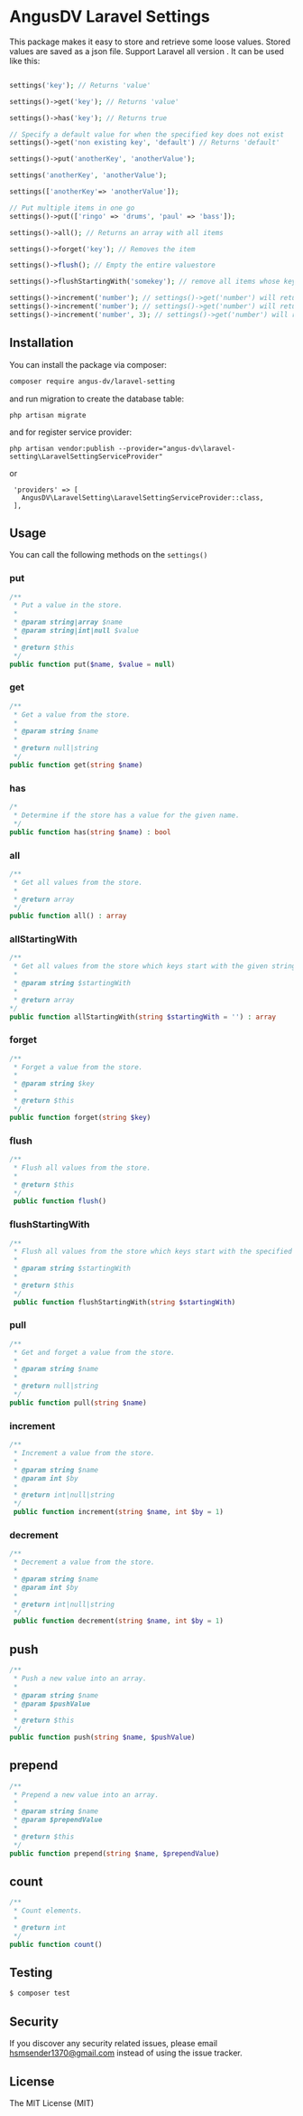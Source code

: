 # AngusDV Laravel Settings



This package makes it easy to store and retrieve some loose values. Stored values are saved as a json file.
Support Laravel all version .
It can be used like this:

```php

settings('key'); // Returns 'value'

settings()->get('key'); // Returns 'value'

settings()->has('key'); // Returns true

// Specify a default value for when the specified key does not exist
settings()->get('non existing key', 'default') // Returns 'default'

settings()->put('anotherKey', 'anotherValue');

settings('anotherKey', 'anotherValue');

settings(['anotherKey'=> 'anotherValue']);

// Put multiple items in one go
settings()->put(['ringo' => 'drums', 'paul' => 'bass']);

settings()->all(); // Returns an array with all items

settings()->forget('key'); // Removes the item

settings()->flush(); // Empty the entire valuestore

settings()->flushStartingWith('somekey'); // remove all items whose keys start with "somekey"

settings()->increment('number'); // settings()->get('number') will return 1 
settings()->increment('number'); // settings()->get('number') will return 2
settings()->increment('number', 3); // settings()->get('number') will return 5

```
## Installation

You can install the package via composer:

``` bash
composer require angus-dv/laravel-setting
```
and run migration to create the database table:
```angular2html
php artisan migrate
```
and for register service provider:
```angular2html
php artisan vendor:publish --provider="angus-dv\laravel-setting\LaravelSettingServiceProvider"
```
or
```angular2html
 'providers' => [
   AngusDV\LaravelSetting\LaravelSettingServiceProvider::class,
 ],
```
## Usage

You can call the following methods on the `settings()`

### put
```php
/**
 * Put a value in the store.
 *
 * @param string|array $name
 * @param string|int|null $value
 * 
 * @return $this
 */
public function put($name, $value = null)
```

### get

```php
/**
 * Get a value from the store.
 *
 * @param string $name
 *
 * @return null|string
 */
public function get(string $name)
```

### has

```php
/*
 * Determine if the store has a value for the given name.
 */
public function has(string $name) : bool
```

### all
```php
/**
 * Get all values from the store.
 *
 * @return array
 */
public function all() : array
```

### allStartingWith
```php
/**
 * Get all values from the store which keys start with the given string.
 *
 * @param string $startingWith
 *
 * @return array
*/
public function allStartingWith(string $startingWith = '') : array
```

### forget
```php
/**
 * Forget a value from the store.
 *
 * @param string $key
 *
 * @return $this
 */
public function forget(string $key)
```

### flush
```php
/**
 * Flush all values from the store.
 *
 * @return $this
 */
 public function flush()
```

### flushStartingWith
```php
/**
 * Flush all values from the store which keys start with the specified value.
 *
 * @param string $startingWith
 *
 * @return $this
 */
 public function flushStartingWith(string $startingWith)
```

### pull
```php
/**
 * Get and forget a value from the store.
 *
 * @param string $name 
 *
 * @return null|string
 */
public function pull(string $name)
```

### increment
```php
/**
 * Increment a value from the store.
 *
 * @param string $name
 * @param int $by
 *
 * @return int|null|string
 */
 public function increment(string $name, int $by = 1)
```

### decrement
```php
/**
 * Decrement a value from the store.
 *
 * @param string $name
 * @param int $by
 *
 * @return int|null|string
 */
 public function decrement(string $name, int $by = 1)
```

## push
```php
/**
 * Push a new value into an array.
 *
 * @param string $name
 * @param $pushValue
 *
 * @return $this
 */
public function push(string $name, $pushValue)
```

## prepend
```php
/**
 * Prepend a new value into an array.
 *
 * @param string $name
 * @param $prependValue
 *
 * @return $this
 */
public function prepend(string $name, $prependValue)
```

## count
```php
/**
 * Count elements.
 *
 * @return int
 */
public function count()
```


## Testing

``` bash
$ composer test
```

## Security

If you discover any security related issues, please email hsmsender1370@gmail.com instead of using the issue tracker.



## License

The MIT License (MIT)
